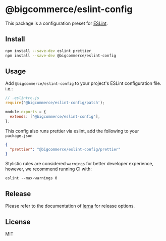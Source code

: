 # @bigcommerce/eslint-config

This package is a configuration preset for [ESLint](https://eslint.org/).


## Install

```sh
npm install --save-dev eslint prettier
npm install --save-dev @bigcommerce/eslint-config
```


## Usage

Add `@bigcommerce/eslint-config` to your project's ESLint configuration file. i.e.:

```js
// .eslintrc.js
require('@bigcommerce/eslint-config/patch');

module.exports = {
  extends: ['@bigcommerce/eslint-config'],
};
```

This config also runs prettier via eslint, add the following to your `package.json`
```json
{
  "prettier": "@bigcommerce/eslint-config/prettier"
}
```

Stylistic rules are considered `warnings` for better developer experience, however, we recommend
running CI with:
```
eslint --max-warnings 0
```

## Release

Please refer to the documentation of [lerna](https://github.com/lerna/lerna) for release options.


## License

MIT
